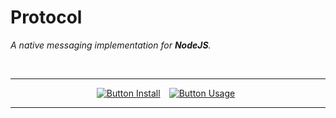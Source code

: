 
# Protocol

*A native messaging implementation for **NodeJS**.*

<br>

<div align = center>

---

[![Button Install]][Install]   [![Button Usage]][Usage] 

---

</div>

<br>
<br>


<!--[ Pages ]~~~~~~~~~~~~~~~~~~~~~~~~~~~~~~~~~~~~~~~~~~~~~~~~~~~~~~~~~~~~~~~~-->

[Install]: Documentation/Installation.md
[Usage]: Documentation/Usage.md


<!--[ Buttons ]~~~~~~~~~~~~~~~~~~~~~~~~~~~~~~~~~~~~~~~~~~~~~~~~~~~~~~~~~~~~~~-->

[Button Install]: https://img.shields.io/badge/Install-ED1965?style=for-the-badge&logoColor=white&logo=DocuSign
[Button Usage]: https://img.shields.io/badge/Usage-3884FF?style=for-the-badge&logoColor=white&logo=GitBook

